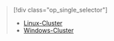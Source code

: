 > [!div class="op_single_selector"]
> * [Linux-Cluster](../articles/hdinsight/hdinsight-hadoop-run-samples-linux.md)
> * [Windows-Cluster](../articles/hdinsight/hdinsight-run-samples.md)
> 
> 

